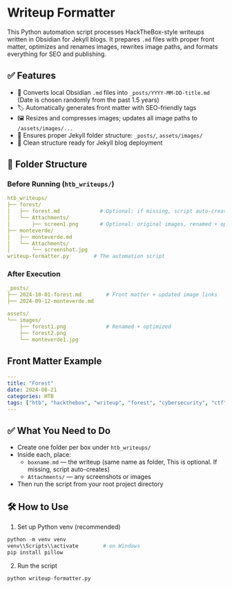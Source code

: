 # Writeup Formatter
This Python automation script processes HackTheBox-style writeups written in Obsidian for Jekyll blogs. It prepares `.md` files with proper front matter, optimizes and renames images, rewrites image paths, and formats everything for SEO and publishing.

## ✅ Features
- 🔄 Converts local Obsidian `.md` files into `_posts/YYYY-MM-DD-title.md` (Date is chosen randomly from the past 1.5 years)
- 🏷️ Automatically generates front matter with SEO-friendly tags
- 🖼️ Resizes and compresses images; updates all image paths to `/assets/images/...`
- 📁 Ensures proper Jekyll folder structure: `_posts/`, `assets/images/`
- 🧠 Clean structure ready for Jekyll blog deployment

## 📁 Folder Structure
### Before Running (`htb_writeups/`)
```yaml
htb_writeups/
├── forest/
│   ├── forest.md             # Optional: if missing, script auto-creates
│   └── Attachments/
│       ├── screen1.png       # Optional: original images, renamed + optimized
├── monteverde/
│   ├── monteverde.md
│   └── Attachments/
│       └── screenshot.jpg
writeup-formatter.py        # The automation script
```

### After Execution
```yaml
_posts/
├── 2024-10-01-forest.md        # Front matter + updated image links
├── 2024-09-12-monteverde.md

assets/
└── images/
    ├── forest1.png             # Renamed + optimized
    ├── forest2.png
    └── monteverde1.jpg
```

## Front Matter Example
```yaml
---
title: "Forest"
date: 2024-08-21
categories: HTB
tags: ["htb", "hackthebox", "writeup", "forest", "cybersecurity", "ctf"]
---
```

## ✅ What You Need to Do
- Create one folder per box under `htb_writeups/`
- Inside each, place:
    - `boxname.md` — the writeup (same name as folder, This is optional. If missing,   script auto-creates)
    - `Attachments/` — any screenshots or images
- Then run the script from your root project directory

## 🛠️ How to Use
1. Set up Python venv (recommended)
```python
python -m venv venv
venv\\Scripts\\activate        # on Windows
pip install pillow
```

2. Run the script
```python
python writeup-formatter.py
```
